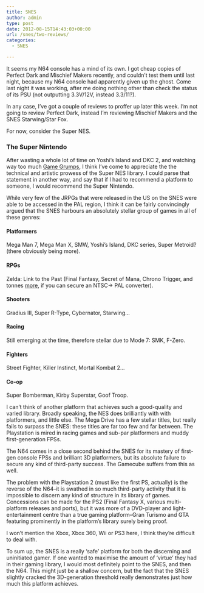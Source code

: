 ```yaml
---
title: SNES
author: admin
type: post
date: 2012-08-15T14:43:03+00:00
url: /snes/two-reviews/
categories:
  - SNES

---
```

It seems my N64 console has a mind of its own. I got cheap copies of Perfect Dark and Mischief Makers recently, and couldn&#8217;t test them until last night, because my N64 console had apparently given up the ghost. Come last night it was working, after me doing nothing other than check the status of its PSU (not outputting 3.3V/12V, instead 3.3/11?).

In any case, I&#8217;ve got a couple of reviews to proffer up later this week. I&#8217;m not going to review Perfect Dark, instead I&#8217;m reviewing Mischief Makers and the SNES Starwing/Star Fox.

For now, consider the Super NES.

### The Super Nintendo

After wasting a whole lot of time on Yoshi&#8217;s Island and DKC 2, and watching way too much [Game Grumps][1], I think I&#8217;ve come to appreciate the the technical and artistic prowess of the Super NES library. I could parse that statement in another way, and say that if I had to recommend a platform to someone, I would recommend the Super Nintendo.

While very few of the JRPGs that were released in the US on the SNES were able to be accessed in the PAL region, I think it can be fairly convincingly argued that the SNES harbours an absolutely stellar group of games in all of these genres:

#### Platformers

Mega Man 7, Mega Man X, SMW, Yoshi&#8217;s Island, DKC series, Super Metroid? (there obviously being more).

#### RPGs

Zelda: Link to the Past (Final Fantasy, Secret of Mana, Chrono Trigger, and tonnes [more][2], if you can secure an NTSC-> PAL converter).

#### Shooters

Gradius III, Super R-Type, Cybernator, Starwing&#8230;

#### Racing

Still emerging at the time, therefore stellar due to Mode 7: SMK, F-Zero.

#### Fighters

Street Fighter, Killer Instinct, Mortal Kombat 2&#8230;

#### Co-op

Super Bomberman, Kirby Superstar, Goof Troop.

I can&#8217;t think of another platform that achieves such a good-quality and varied library. Broadly speaking, the NES does brilliantly with with platformers, and little else. The Mega Drive has a few stellar titles, but really fails to surpass the SNES: these titles are far too few and far between. The Playstation is mired in racing games and sub-par platformers and muddy first-generation FPSs.

The N64 comes in a close second behind the SNES for its mastery of first-gen console FPSs and brilliant 3D platformers, but its absolute failure to secure any kind of third-party success. The Gamecube suffers from this as well.

The problem with the Playstation 2 (must like the first PS, actually) is the reverse of the N64&#8211;it is swathed in so much third-party activity that it is impossible to discern any kind of structure in its library of games. Concessions can be made for the PS2 (Final Fantasy X, various multi-platform releases and ports), but it was more of a DVD-player and light-entertainment centre than a true gaming platform&#8211;Gran Turismo and GTA featuring prominently in the platform&#8217;s library surely being proof.

I won&#8217;t mention the Xbox, Xbox 360, Wii or PS3 here, I think they&#8217;re difficult to deal with.

To sum up, the SNES is a really &#8216;safe&#8217; platform for both the discerning and uninitiated gamer. If one wanted to maximise the amount of &#8216;virtue&#8217; they had in their gaming library, I would most definitely point to the SNES, and then the N64. This might just be a shallow concern, but the fact that the SNES slightly cracked the 3D-generation threshold really demonstrates just how much this platform achieves.

 [1]: http://www.youtube.com/gamegrumps
 [2]: http://www.racketboy.com/retro/the-best-super-nintendo-snes-rpgs